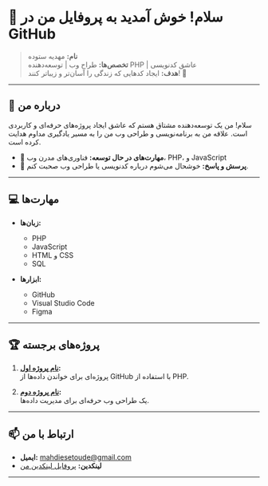 # 👋 سلام! خوش آمدید به پروفایل من در GitHub

> **نام:** مهدیه ستوده  
> **تخصص‌ها:** طراح وب | توسعه‌دهنده PHP | عاشق کدنویسی  
> **هدف:** ایجاد کدهایی که زندگی را آسان‌تر و زیباتر کنند! 🌟

---

## 🚀 درباره من

سلام! من یک توسعه‌دهنده مشتاق هستم که عاشق ایجاد پروژه‌های حرفه‌ای و کاربردی است. علاقه من به برنامه‌نویسی و طراحی وب من را به مسیر یادگیری مداوم هدایت کرده است.

- 🌱 **مهارت‌های در حال توسعه:** فناوری‌های مدرن وب، PHP، و JavaScript
- 💬 **پرسش و پاسخ:** خوشحال می‌شوم درباره کدنویسی یا طراحی وب صحبت کنم.


---

## 💻 مهارت‌ها

- **زبان‌ها:**  
  - PHP  
  - JavaScript  
  - HTML و CSS  
  - SQL  

- **ابزارها:**  
  - GitHub  
  - Visual Studio Code  
  - Figma  

---

## 🏆 پروژه‌های برجسته

1. **[نام پروژه اول](https://github.com/mahdiesetoude/project-1):**  
   پروژه‌ای برای خواندن داده‌ها از GitHub با استفاده از PHP.

2. **[نام پروژه دوم](https://github.com/mahdiesetoude/project-2):**  
   یک طراحی وب حرفه‌ای برای مدیریت داده‌ها.

---

## 📫 ارتباط با من

- **ایمیل:** [mahdiesetoude@gmail.com](mailto:mahdiesetoude@gmail.com)  
- **لینکدین:** [پروفایل لینکدین من](https://ir.linkedin.com/in/mahdie-setoude-ba3044220)  

---
